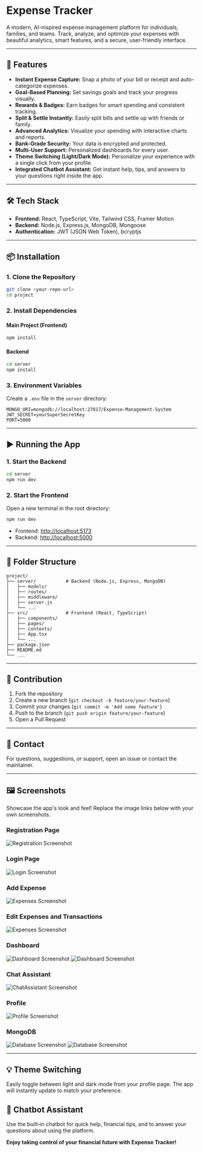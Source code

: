 # Expense Tracker

A modern, AI-inspired expense management platform for individuals, families, and teams. Track, analyze, and optimize your expenses with beautiful analytics, smart features, and a secure, user-friendly interface.

---

## 🚀 Features
- **Instant Expense Capture:** Snap a photo of your bill or receipt and auto-categorize expenses.
- **Goal-Based Planning:** Set savings goals and track your progress visually.
- **Rewards & Badges:** Earn badges for smart spending and consistent tracking.
- **Split & Settle Instantly:** Easily split bills and settle up with friends or family.
- **Advanced Analytics:** Visualize your spending with interactive charts and reports.
- **Bank-Grade Security:** Your data is encrypted and protected.
- **Multi-User Support:** Personalized dashboards for every user.
- **Theme Switching (Light/Dark Mode):** Personalize your experience with a single click from your profile.
- **Integrated Chatbot Assistant:** Get instant help, tips, and answers to your questions right inside the app.

---

## 🛠️ Tech Stack
- **Frontend:** React, TypeScript, Vite, Tailwind CSS, Framer Motion
- **Backend:** Node.js, Express.js, MongoDB, Mongoose
- **Authentication:** JWT (JSON Web Token), bcryptjs

---

## 📦 Installation

### 1. Clone the Repository
```bash
git clone <your-repo-url>
cd project
```

### 2. Install Dependencies
#### Main Project (Frontend)
```bash
npm install
```
#### Backend
```bash
cd server
npm install
```

### 3. Environment Variables
Create a `.env` file in the `server` directory:
```
MONGO_URI=mongodb://localhost:27017/Expense-Management-System
JWT_SECRET=yourSuperSecretKey
PORT=5000
```

---

## ▶️ Running the App

### 1. Start the Backend
```bash
cd server
npm run dev
```

### 2. Start the Frontend
Open a new terminal in the root directory:
```bash
npm run dev
```

- Frontend: [http://localhost:5173](http://localhost:5173)
- Backend: [http://localhost:5000](http://localhost:5000)

---

## 📁 Folder Structure
```
project/
├── server/           # Backend (Node.js, Express, MongoDB)
│   ├── models/
│   ├── routes/
│   ├── middleware/
│   ├── server.js
│   └── ...
├── src/              # Frontend (React, TypeScript)
│   ├── components/
│   ├── pages/
│   ├── contexts/
│   ├── App.tsx
│   └── ...
├── package.json
├── README.md
└── ...
```

---

## 📝 Contribution
1. Fork the repository
2. Create a new branch (`git checkout -b feature/your-feature`)
3. Commit your changes (`git commit -m 'Add some feature'`)
4. Push to the branch (`git push origin feature/your-feature`)
5. Open a Pull Request

---

## 📧 Contact
For questions, suggestions, or support, open an issue or contact the maintainer.

---

## 🖼️ Screenshots

Showcase the app's look and feel! Replace the image links below with your own screenshots.

### Registration Page
![Registration Screenshot](https://github.com/user-attachments/assets/4867d64f-6458-463e-903b-c6c5b2200e4c)

### Login Page
![Login Screenshot](https://github.com/user-attachments/assets/755d3638-090a-48aa-87a3-2339337afa2a)

### Add Expense
![Expenses Screenshot](https://github.com/user-attachments/assets/c2b55a9c-4e10-4104-b2b2-b7c20c8a1a0c)

### Edit Expenses and Transactions
![Expenses Screenshot](https://github.com/user-attachments/assets/1bdc11d5-890a-4d06-a3b5-19ae192ef555)

### Dashboard
![Dashboard Screenshot](https://github.com/user-attachments/assets/7a7c361c-6fd2-4ba4-afb6-1efe216fd320)
![Dashboard Screenshot](https://github.com/user-attachments/assets/36e9ae76-6725-4b49-873a-0689570a9254)

### Chat Assistant
![ChatAssistant Screenshot](https://github.com/user-attachments/assets/7011160a-7334-4b9b-923b-80d6e3936a1d)

### Profile
![Profile Screenshot](https://github.com/user-attachments/assets/1cb43fd4-5d1b-47b5-a842-2471bff3f91d)

### MongoDB
![Database Screenshot](https://github.com/user-attachments/assets/bd341511-cd3e-43d3-a657-b20fc3408653)
![Database Screenshot](https://github.com/user-attachments/assets/c836b3c7-697b-4d94-b7c8-d9ba31ad9e39)




---

## 💡 Theme Switching
Easily toggle between light and dark mode from your profile page. The app will instantly update to match your preference.

## 🤖 Chatbot Assistant
Use the built-in chatbot for quick help, financial tips, and to answer your questions about using the platform.

**Enjoy taking control of your financial future with Expense Tracker!** 


